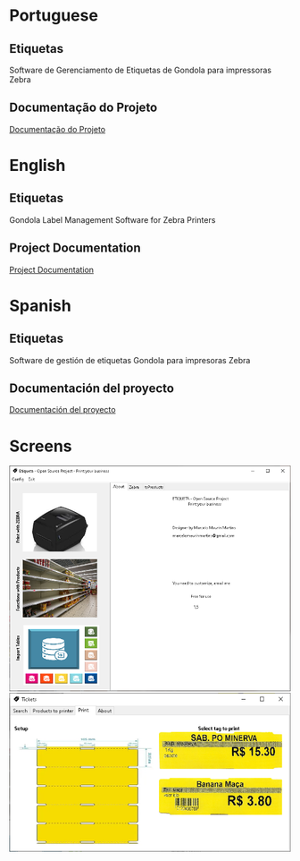 # Portuguese

## Etiquetas
Software de Gerenciamento de Etiquetas de Gondola para impressoras Zebra

## Documentação do Projeto
<a href="https://maurinsoft.com.br/index.php/etiqueta/">Documentação do Projeto</a>

# English

## Etiquetas
Gondola Label Management Software for Zebra Printers

## Project Documentation
<a href="https://maurinsoft.com.br/index.php/etiqueta/">Project Documentation</a>


# Spanish

## Etiquetas
Software de gestión de etiquetas Gondola para impresoras Zebra

## Documentación del proyecto
<a href="https://maurinsoft.com.br/index.php/etiqueta/">Documentación del proyecto</a>


# Screens
<img src="https://github.com/marcelomaurin/Etiquetas/blob/main/img/screens/main.png">
<img src="https://github.com/marcelomaurin/Etiquetas/blob/main/img/screens/tags.png">
